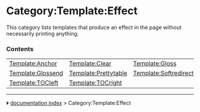 # Category:Template:Effect
This category lists templates that produce an effect in the page without necessarily printing anything.

### Contents

|     |     |     |
| --- | --- | --- |
| [Template:Anchor](Template_Anchor.md) | [Template:Clear](Template_Clear.md) | [Template:Gloss](Template_Gloss.md) |
| [Template:Glossend](Template_Glossend.md) | [Template:Prettytable](Template_Prettytable.md) | [Template:Softredirect](Template_Softredirect.md) |
| [Template:TOCleft](Template_TOCleft.md) | [Template:TOCright](Template_TOCright.md) |



---
⏵ [documentation index](../README.md) > Category:Template:Effect
